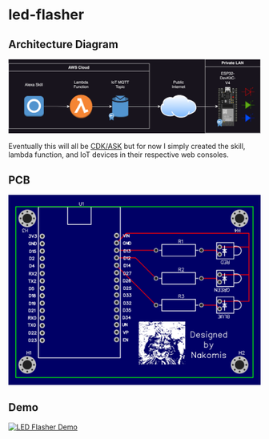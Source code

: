 # led-flasher

## Architecture Diagram
![Architecture](architecture/led-flasher%20architecture.drawio.svg)

Eventually this will all be [CDK/ASK](https://aws.amazon.com/blogs/devops/deploying-alexa-skills-with-aws-cdk/) but for now I simply created
the skill, lambda function, and IoT devices in their respective web consoles.

## PCB
![PCB](pcb/pcb.svg)

## Demo
[![LED Flasher Demo](https://img.youtube.com/vi/og0j6WclKgI/0.jpg)](https://www.youtube.com/watch?v=og0j6WclKgI)
